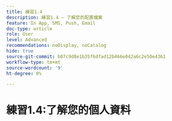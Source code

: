 ```yaml
---
title: 練習1.4
description: 練習1.4 — 了解您的配置檔案
feature: In App, SMS, Push, Email
doc-type: article
role: User
level: Advanced
recommendations: noDisplay, noCatalog
hide: true
source-git-commit: b07c9d8e1b35f6dfad12b466e042a6c2e50e4361
workflow-type: tm+mt
source-wordcount: '9'
ht-degree: 0%

---
```



# 練習1.4:了解您的個人資料
